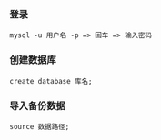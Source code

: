 ### 登录
```
mysql -u 用户名 -p => 回车 => 输入密码
```

### 创建数据库
```
create database 库名;
```

### 导入备份数据
```
source 数据路径;
```